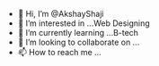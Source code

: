 - 👋 Hi, I’m @AkshayShaji
- 👀 I’m interested in ...Web Designing 
- 🌱 I’m currently learning ...B-tech
- 💞️ I’m looking to collaborate on ...
- 📫 How to reach me ...

<!---
AkshayShaji/AkshayShaji is a ✨ special ✨ repository because its `README.md` (this file) appears on your GitHub profile.
You can click the Preview link to take a look at your changes.
--->

